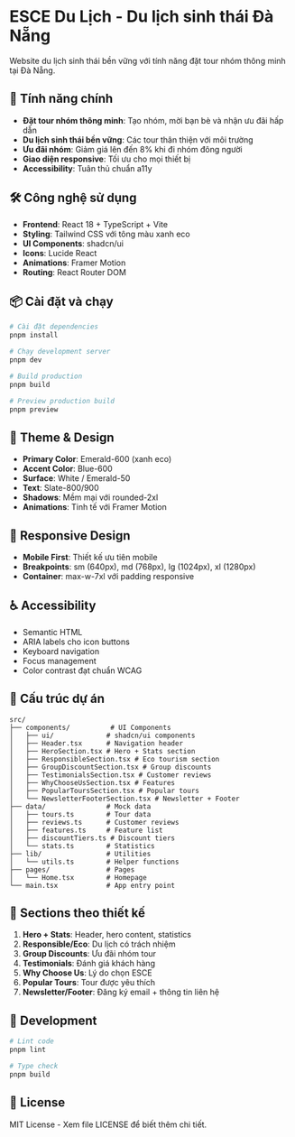 # ESCE Du Lịch - Du lịch sinh thái Đà Nẵng

Website du lịch sinh thái bền vững với tính năng đặt tour nhóm thông minh tại Đà Nẵng.

## 🚀 Tính năng chính

- **Đặt tour nhóm thông minh**: Tạo nhóm, mời bạn bè và nhận ưu đãi hấp dẫn
- **Du lịch sinh thái bền vững**: Các tour thân thiện với môi trường
- **Ưu đãi nhóm**: Giảm giá lên đến 8% khi đi nhóm đông người
- **Giao diện responsive**: Tối ưu cho mọi thiết bị
- **Accessibility**: Tuân thủ chuẩn a11y

## 🛠️ Công nghệ sử dụng

- **Frontend**: React 18 + TypeScript + Vite
- **Styling**: Tailwind CSS với tông màu xanh eco
- **UI Components**: shadcn/ui
- **Icons**: Lucide React
- **Animations**: Framer Motion
- **Routing**: React Router DOM

## 📦 Cài đặt và chạy

```bash
# Cài đặt dependencies
pnpm install

# Chạy development server
pnpm dev

# Build production
pnpm build

# Preview production build
pnpm preview
```

## 🎨 Theme & Design

- **Primary Color**: Emerald-600 (xanh eco)
- **Accent Color**: Blue-600
- **Surface**: White / Emerald-50
- **Text**: Slate-800/900
- **Shadows**: Mềm mại với rounded-2xl
- **Animations**: Tinh tế với Framer Motion

## 📱 Responsive Design

- **Mobile First**: Thiết kế ưu tiên mobile
- **Breakpoints**: sm (640px), md (768px), lg (1024px), xl (1280px)
- **Container**: max-w-7xl với padding responsive

## ♿ Accessibility

- Semantic HTML
- ARIA labels cho icon buttons
- Keyboard navigation
- Focus management
- Color contrast đạt chuẩn WCAG

## 📁 Cấu trúc dự án

```
src/
├── components/          # UI Components
│   ├── ui/             # shadcn/ui components
│   ├── Header.tsx      # Navigation header
│   ├── HeroSection.tsx # Hero + Stats section
│   ├── ResponsibleSection.tsx # Eco tourism section
│   ├── GroupDiscountSection.tsx # Group discounts
│   ├── TestimonialsSection.tsx # Customer reviews
│   ├── WhyChooseUsSection.tsx # Features
│   ├── PopularToursSection.tsx # Popular tours
│   └── NewsletterFooterSection.tsx # Newsletter + Footer
├── data/               # Mock data
│   ├── tours.ts        # Tour data
│   ├── reviews.ts      # Customer reviews
│   ├── features.ts     # Feature list
│   ├── discountTiers.ts # Discount tiers
│   └── stats.ts        # Statistics
├── lib/                # Utilities
│   └── utils.ts        # Helper functions
├── pages/              # Pages
│   └── Home.tsx        # Homepage
└── main.tsx            # App entry point
```

## 🎯 Sections theo thiết kế

1. **Hero + Stats**: Header, hero content, statistics
2. **Responsible/Eco**: Du lịch có trách nhiệm
3. **Group Discounts**: Ưu đãi nhóm tour
4. **Testimonials**: Đánh giá khách hàng
5. **Why Choose Us**: Lý do chọn ESCE
6. **Popular Tours**: Tour được yêu thích
7. **Newsletter/Footer**: Đăng ký email + thông tin liên hệ

## 🔧 Development

```bash
# Lint code
pnpm lint

# Type check
pnpm build
```

## 📄 License

MIT License - Xem file LICENSE để biết thêm chi tiết.
